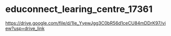 # educonnect_learing_centre_17361
https://drive.google.com/file/d/1Ie_YyewJgg3C0bR56d1ceCU84mDDrK97/view?usp=drive_link
